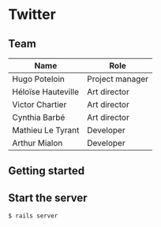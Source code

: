 # Twitter

## Team
| Name  | Role |
| ------------- | ------------- |
| Hugo Poteloin | Project manager  |
| Héloïse Hauteville  | Art director  |
| Victor Chartier  | Art director  |
| Cynthia Barbé  | Art director  |
| Mathieu Le Tyrant | Developer  |
| Arthur Mialon | Developer  |

## Getting started

## Start the server
```shell
$ rails server
```